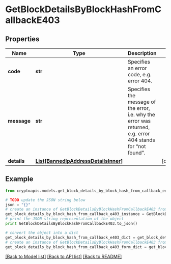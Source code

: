 # GetBlockDetailsByBlockHashFromCallbackE403


## Properties
Name | Type | Description | Notes
------------ | ------------- | ------------- | -------------
**code** | **str** | Specifies an error code, e.g. error 404. | 
**message** | **str** | Specifies the message of the error, i.e. why the error was returned, e.g. error 404 stands for “not found”. | 
**details** | [**List[BannedIpAddressDetailsInner]**](BannedIpAddressDetailsInner.md) |  | [optional] 

## Example

```python
from cryptoapis.models.get_block_details_by_block_hash_from_callback_e403 import GetBlockDetailsByBlockHashFromCallbackE403

# TODO update the JSON string below
json = "{}"
# create an instance of GetBlockDetailsByBlockHashFromCallbackE403 from a JSON string
get_block_details_by_block_hash_from_callback_e403_instance = GetBlockDetailsByBlockHashFromCallbackE403.from_json(json)
# print the JSON string representation of the object
print GetBlockDetailsByBlockHashFromCallbackE403.to_json()

# convert the object into a dict
get_block_details_by_block_hash_from_callback_e403_dict = get_block_details_by_block_hash_from_callback_e403_instance.to_dict()
# create an instance of GetBlockDetailsByBlockHashFromCallbackE403 from a dict
get_block_details_by_block_hash_from_callback_e403_form_dict = get_block_details_by_block_hash_from_callback_e403.from_dict(get_block_details_by_block_hash_from_callback_e403_dict)
```
[[Back to Model list]](../README.md#documentation-for-models) [[Back to API list]](../README.md#documentation-for-api-endpoints) [[Back to README]](../README.md)


